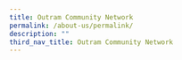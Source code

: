 ```yaml
---
title: Outram Community Network
permalink: /about-us/permalink/
description: ""
third_nav_title: Outram Community Network
---
```


